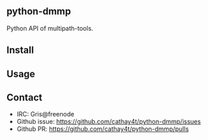 python-dmmp
-----------
Python API of multipath-tools.

## Install

## Usage

## Contact
 * IRC: Gris@freenode
 * Github issue: https://github.com/cathay4t/python-dmmp/issues
 * Github PR: https://github.com/cathay4t/python-dmmp/pulls
